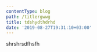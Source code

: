 ```yaml
---
contentType: blog
path: /titlergwwg
title: tdshydthdrhd
date: '2019-08-27T19:31:10+03:00'
---
```

shrshrsdfhsfh

